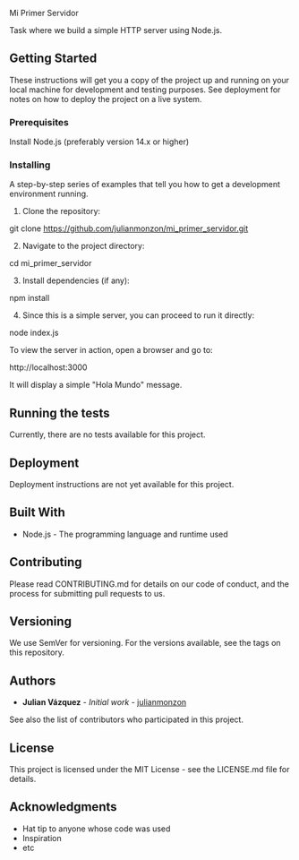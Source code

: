 Mi Primer Servidor

Task where we build a simple HTTP server using Node.js.

## Getting Started

These instructions will get you a copy of the project up and running on your local machine for development and testing purposes. See deployment for notes on how to deploy the project on a live system.

### Prerequisites

Install Node.js (preferably version 14.x or higher)

### Installing

A step-by-step series of examples that tell you how to get a development environment running.

1. Clone the repository:

git clone https://github.com/julianmonzon/mi_primer_servidor.git

2. Navigate to the project directory:

cd mi_primer_servidor

3. Install dependencies (if any):

npm install

4. Since this is a simple server, you can proceed to run it directly:

node index.js

To view the server in action, open a browser and go to:

http://localhost:3000

It will display a simple "Hola Mundo" message.

## Running the tests

Currently, there are no tests available for this project.

## Deployment

Deployment instructions are not yet available for this project.

## Built With

- Node.js - The programming language and runtime used

## Contributing

Please read CONTRIBUTING.md for details on our code of conduct, and the process for submitting pull requests to us.

## Versioning

We use SemVer for versioning. For the versions available, see the tags on this repository.

## Authors

- **Julian Vázquez** - *Initial work* - [julianmonzon](https://github.com/julianmonzon)

See also the list of contributors who participated in this project.

## License

This project is licensed under the MIT License - see the LICENSE.md file for details.

## Acknowledgments

- Hat tip to anyone whose code was used
- Inspiration
- etc
